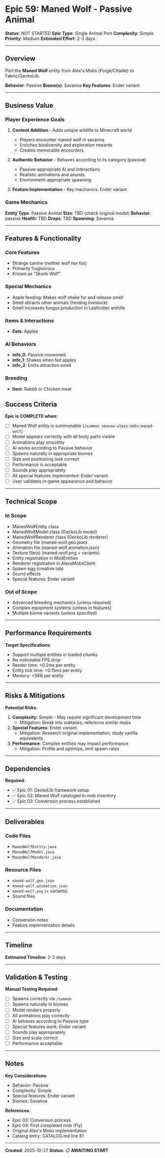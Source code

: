 # Epic 59: Maned Wolf - Passive Animal

**Status**: NOT STARTED
**Epic Type**: Single Animal Port
**Complexity**: Simple
**Priority**: Medium
**Estimated Effort**: 2-3 days

---

## Overview

Port the **Maned Wolf** entity from Alex's Mobs (Forge/Citadel) to Fabric/GeckoLib.

**Behavior**: Passive
**Biome(s)**: Savanna
**Key Features**: Ender variant

---

## Business Value

### Player Experience Goals

1. **Content Addition** - Adds unique wildlife to Minecraft world
   - Players encounter maned wolf in savanna
   - Enriches biodiversity and exploration rewards
   - Creates memorable encounters

2. **Authentic Behavior** - Behaves according to its category (passive)
   - Passive-appropriate AI and interactions
   - Realistic animations and sounds
   - Environment-appropriate spawning

3. **Feature Implementation** - Key mechanics: Ender variant

### Game Mechanics

**Entity Type**: Passive Animal
**Size**: TBD (check original model)
**Behavior**: passive
**Health**: TBD
**Drops**: TBD
**Spawning**: Savanna

---

## Features & Functionality

### Core Features
- Strange canine (neither wolf nor fox)
- Primarily frugivorous
- Known as "Skunk Wolf"

### Special Mechanics
- Apple feeding: Makes wolf shake fur and release smell
- Smell attracts other animals (herding livestock)
- Smell increases fungus production in Leafcutter anthills

### Items & Interactions
- **Eats**: Apples

### AI Behaviors
- **info_0**: Passive movement
- **info_1**: Shakes when fed apples
- **info_2**: Emits attraction smell

### Breeding
- **Item**: Rabbit or Chicken meat


## Success Criteria

**Epic is COMPLETE when:**

- [ ] Maned Wolf entity is summonable (`/summon xeenaa-alexs-mobs:maned-wolf`)
- [ ] Model appears correctly with all body parts visible
- [ ] Animations play smoothly
- [ ] AI works according to Passive behavior
- [ ] Spawns naturally in appropriate biomes
- [ ] Size and positioning look correct
- [ ] Performance is acceptable
- [ ] Sounds play appropriately
- [ ] All special features implemented: Ender variant
- [ ] User validates in-game appearance and behavior

---

## Technical Scope

### In Scope

- ManedWolfEntity class
- ManedWolfModel class (GeckoLib model)
- ManedWolfRenderer class (GeckoLib renderer)
- Geometry file (maned-wolf.geo.json)
- Animation file (maned-wolf.animation.json)
- Texture file(s) (maned-wolf.png + variants)
- Entity registration in ModEntities
- Renderer registration in AlexsMobsClient
- Spawn egg (creative tab)
- Sound effects
- Special features: Ender variant

### Out of Scope

- Advanced breeding mechanics (unless required)
- Complex equipment systems (unless in features)
- Multiple biome variants (unless specified)

---

## Performance Requirements

**Target Specifications**:
- Support multiple entities in loaded chunks
- No noticeable FPS drop
- Render time: <0.2ms per entity
- Entity tick time: <0.15ms per entity
- Memory: <5KB per entity

---

## Risks & Mitigations

**Potential Risks**:
1. **Complexity**: Simple - May require significant development time
   - Mitigation: Break into subtasks, reference similar mobs
2. **Special Features**: Ender variant
   - Mitigation: Research original implementation, study vanilla equivalents
3. **Performance**: Complex entities may impact performance
   - Mitigation: Profile and optimize, limit spawn rates

---

## Dependencies

**Required**:
- ✅ Epic 01: GeckoLib framework setup
- ✅ Epic 02: Maned Wolf cataloged in mob inventory
- ✅ Epic 03: Conversion process established

---

## Deliverables

### Code Files
- `ManedWolfEntity.java`
- `ManedWolfModel.java`
- `ManedWolfRenderer.java`

### Resource Files
- `maned-wolf.geo.json`
- `maned-wolf.animation.json`
- `maned-wolf.png` (+ variants)
- Sound files

### Documentation
- Conversion notes
- Feature implementation details

---

## Timeline

**Estimated Timeline**: 2-3 days

---

## Validation & Testing

**Manual Testing Required**:
- [ ] Spawns correctly via `/summon`
- [ ] Spawns naturally in biomes
- [ ] Model renders properly
- [ ] All animations play correctly
- [ ] AI behaves according to Passive type
- [ ] Special features work: Ender variant
- [ ] Sounds play appropriately
- [ ] Size and scale correct
- [ ] Performance acceptable

---

## Notes

**Key Considerations**:
- Behavior: Passive
- Complexity: Simple
- Special features: Ender variant
- Biomes: Savanna

**References**:
- Epic 03: Conversion process
- Epic 04: First completed mob (Fly)
- Original Alex's Mobs implementation
- Catalog entry: CATALOG.md line 81

---

**Created**: 2025-10-27
**Status**: 📋 **AWAITING START**
